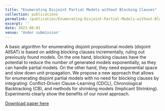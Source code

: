 ```yaml
---
title: "Enumerating Disjoint Partial Models without Blocking Clauses"
collection: publications
permalink: /publication/Enumerating-Disjoint-Partial-Models-without-Blocking-Clauses
excerpt: ''
date: 2023-06-01
venue: 'Under submission'
---
```

A basic algorithm for enumerating disjoint propositional models (disjoint AllSAT) is based on adding blocking clauses incrementally, ruling out previously found models. On the one hand, blocking clauses have the potential to reduce the number of generated models exponentially, as they can handle partial models. On the other hand, they need exponential space and slow down unit propagation. We propose a new approach that allows for enumerating disjoint partial models with no need for blocking clauses by integrating: Conflict-Driven Clause-Learning (CDCL), Chronological Backtracking (CB), and methods for shrinking models (Implicant Shrinking). Experiments clearly show the benefits of our novel approach.

[Download paper here](http://academicpages.github.io/files/AAAI23.pdf)